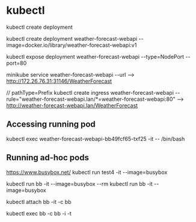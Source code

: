 # kubectl

kubectl create deployment 

kubectl create deployment weather-forecast-webapi --image=docker.io/library/weather-forecast-webapi:v1

kubectl expose deployment weather-forecast-webapi --type=NodePort --port=80

minikube service weather-forecast-webapi --url
--> http://172.26.76.31:31146/WeatherForecast

// pathType=Prefix
kubectl create ingress weather-forecast-webapi --rule="weather-forecast-webapi.lan/*=weather-forecast-webapi:80"
--> http://weather-forecast-webapi.lan/WeatherForecast


## Accessing running pod

kubectl exec weather-forecast-webapi-bb49fcf65-txf25 -it -- /bin/bash

## Running ad-hoc pods

https://www.busybox.net/
kubectl run test4 -it --image=busybox

kubectl run bb -it --image=busybox --rm
kubectl run bb -it --image=busybox

kubectl attach bb -it -c bb 


kubectl exec bb -c bb -i -t